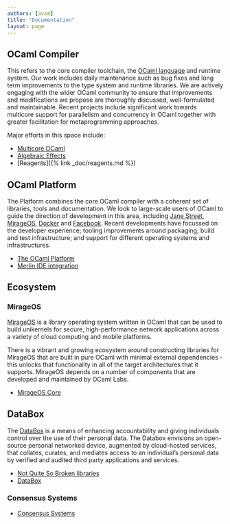 ```yaml
---
authors: [avsm]
title: "Documentation"
layout: page
---
```


## OCaml Compiler

This refers to the core compiler toolchain, the [OCaml language](https://caml.inria.fr/) and runtime system. Our work includes daily maintenance such as bug fixes and long term improvements to the type system and runtime libraries. We are actively engaging with the wider OCaml community to ensure that improvements and modifications we propose are thoroughly discussed, well-formulated and maintainable. Recent projects include significant work towards multicore support for parallelism and concurrency in OCaml together with greater facilitation for metaprogramming approaches.

Major efforts in this space include:

* [Multicore OCaml](/doc/multicore.html)
* [Algebraic Effects](/doc/effects.html)
* [Reagents]({% link _doc/reagents.md %})

## OCaml Platform

The Platform combines the core OCaml compiler with a coherent set of libraries, tools and documentation. We look to large-scale users of OCaml to guide the direction of development in this area, including [Jane Street](https://blogs.janestreet.com/category/ocaml/), [MirageOS](https://mirage.io/), [Docker](https://blog.docker.com/2016/06/docker-mac-windows-public-beta/) and [Facebook](https://github.com/facebook/reason). Recent developments have focussed on the developer experience; tooling improvements around packaging, build and test infrastructure; and support for different operating systems and infrastructures.

* [The OCaml Platform](/doc/platform.html)
* [Merlin IDE integration](/doc/merlin.html)

## Ecosystem

### MirageOS

[MirageOS](https://mirage.io) is a library operating system written in OCaml that can be used to build unikernels for secure, high-performance network applications across a variety of cloud computing and mobile platforms.

There is a vibrant and growing ecosystem around constructing libraries for MirageOS that are built in pure OCaml with minimal external dependencies - this unlocks that functionality in all of the target architectures that it supports. MirageOS depends on a number of components that are developed and maintained by OCaml Labs.

* [MirageOS Core](/doc/mirage.html)

## DataBox

The [DataBox](http://www.databoxproject.uk) is a means of enhancing accountability and giving individuals control over the use of their personal data.
The Databox envisions an open-source personal networked device, augmented by cloud-hosted services, that collates, curates, and mediates access to an individual’s personal data by verified and audited third party applications and services.

* [Not Quite So Broken libraries](/doc/nqsb.html)
* [DataBox](/doc/databox.html)

### Consensus Systems

* [Consensus Systems](/doc/consensus.html)
